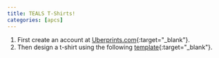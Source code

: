 ```yaml
---
title: TEALS T-Shirts!
categories: [apcs]
---
```

1. First create an account at [Uberprints.com](http://wwww.uberprints.com){:target="_blank"}.
2. Then design a t-shirt using the following [template](http://www.uberprints.com/designs/shared/735043/uqwrll3hdjh6dvnpb8p2){:target="_blank"}.
